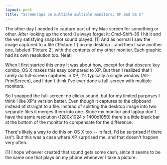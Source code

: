 ```yaml
---
layout: post
title: "Screencaps on multiple multiple monitors, XP and OS X"
---
```




<p>The other day I needed to capture part of my Mac screen for something or other. After looking up the chord (I always forget it: Cmd-Shift-3!) I hit it and the very satisfying snapshot sound played. [1] And as normal I saw the image captured to a file ('Picture 1') on my desktop ...and then I saw another one, labeled 'Picture 2', with the contents of my other monitor. Each graphic had its own resolution too. Neat!</p>

<p>When I first started this entry it was about how, except for that obscure key combo, OS X makes this easy compared to XP. But then I realized that I rarely do full-screen captures in XP, it's typically a single window (Alt-PrintScreen), and I don't think I've ever done a full-screen with multiple monitors.</p>

<p>So I snapped the full-screen: no clicky sound, but for my limited purposes I think I like XP's version better. Even though it captures to the clipboard instead of straight to a file. Instead of splitting the desktop image into two separate files it merges them into one. Since my monitor and laptop don't have the same resolution (1280x1024 x 1400x1050) there's a little black bar at the bottom of the monitor to compensate for the difference.</p>

<p>There's likely a way to do this on OS X too -- in fact, I'd be surprised if there isn't. But this was a case where XP surprised me, and that doesn't happen very often.</p>

<p>[1] I hope whoever created that sound gets some cash, since it seems to be the same one that plays on my phone whenever I take a picture.</p>


